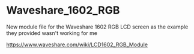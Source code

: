 # Waveshare_1602_RGB

New module file for the Waveshare 1602 RGB LCD screen as the example they provided wasn't working for me

https://www.waveshare.com/wiki/LCD1602_RGB_Module
